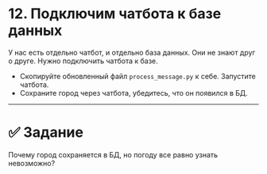 # 12. Подключим чатбота к базе данных

У нас есть отдельно чатбот, и отдельно база данных. Они не знают друг о друге. 
Нужно подключить чатбота к базе.

- Скопируйте обновленный файл `process_message.py` к себе. Запустите чатбота.
- Сохраните город через чатбота, убедитесь, что он появился в БД.

---
# ✅ Задание 

Почему город сохраняется в БД, но погоду все равно узнать невозможно? 

